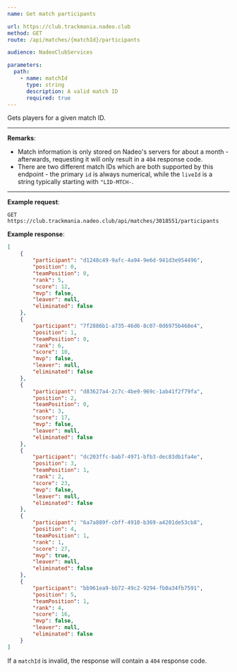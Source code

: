 ```yaml
---
name: Get match participants

url: https://club.trackmania.nadeo.club
method: GET
route: /api/matches/{matchId}/participants

audience: NadeoClubServices

parameters:
  path:
    - name: matchId
      type: string
      description: A valid match ID
      required: true
---
```


Gets players for a given match ID.

---

**Remarks**:
- Match information is only stored on Nadeo's servers for about a month - afterwards, requesting it will only result in a `404` response code.
- There are two different match IDs which are both supported by this endpoint - the primary `id` is always numerical, while the `liveId` is a string typically starting with `"LID-MTCH-`.

---

**Example request**:
```plain
GET https://club.trackmania.nadeo.club/api/matches/3018551/participants
```

**Example response**:
```json
[
    {
        "participant": "d1248c49-9afc-4a94-9e6d-941d3e954496",
        "position": 0,
        "teamPosition": 0,
        "rank": 5,
        "score": 12,
        "mvp": false,
        "leaver": null,
        "eliminated": false
    },
    {
        "participant": "7f2886b1-a735-46d6-8c07-0d6975b468e4",
        "position": 1,
        "teamPosition": 0,
        "rank": 6,
        "score": 10,
        "mvp": false,
        "leaver": null,
        "eliminated": false
    },
    {
        "participant": "d83627a4-2c7c-4be9-969c-1ab41f2f79fa",
        "position": 2,
        "teamPosition": 0,
        "rank": 3,
        "score": 17,
        "mvp": false,
        "leaver": null,
        "eliminated": false
    },
    {
        "participant": "dc203ffc-bab7-4971-bfb3-dec83db1fa4e",
        "position": 3,
        "teamPosition": 1,
        "rank": 2,
        "score": 23,
        "mvp": false,
        "leaver": null,
        "eliminated": false
    },
    {
        "participant": "6a7a889f-cbff-4910-b369-a4201de53cb8",
        "position": 4,
        "teamPosition": 1,
        "rank": 1,
        "score": 27,
        "mvp": true,
        "leaver": null,
        "eliminated": false
    },
    {
        "participant": "bb961ea9-bb72-49c2-9294-fb0a34fb7591",
        "position": 5,
        "teamPosition": 1,
        "rank": 4,
        "score": 16,
        "mvp": false,
        "leaver": null,
        "eliminated": false
    }
]
```

If a `matchId` is invalid, the response will contain a `404` response code.
